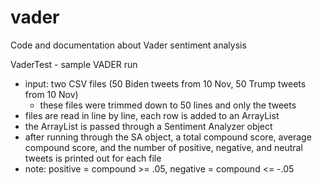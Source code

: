 # vader
Code and documentation about Vader sentiment analysis

VaderTest - sample VADER run
  - input: two CSV files (50 Biden tweets from 10 Nov, 50 Trump tweets from 10 Nov)
    - these files were trimmed down to 50 lines and only the tweets
  - files are read in line by line, each row is added to an ArrayList
  - the ArrayList is passed through a Sentiment Analyzer object
  - after running through the SA object, a total compound score, average compound score, and the number of positive, negative, and neutral tweets is printed out for each file
  - note: positive = compound >= .05, negative = compound <= -.05

